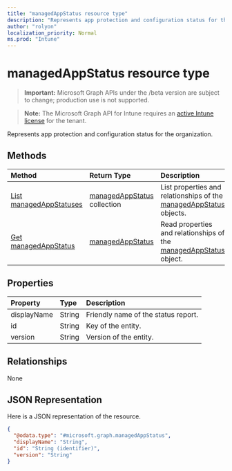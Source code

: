 ```yaml
---
title: "managedAppStatus resource type"
description: "Represents app protection and configuration status for the organization."
author: "rolyon"
localization_priority: Normal
ms.prod: "Intune"
---
```


# managedAppStatus resource type

> **Important:** Microsoft Graph APIs under the /beta version are subject to change; production use is not supported.

> **Note:** The Microsoft Graph API for Intune requires an [active Intune license](https://go.microsoft.com/fwlink/?linkid=839381) for the tenant.

Represents app protection and configuration status for the organization.

## Methods
|Method|Return Type|Description|
|:---|:---|:---|
|[List managedAppStatuses](../api/intune-mam-managedappstatus-list.md)|[managedAppStatus](../resources/intune-mam-managedappstatus.md) collection|List properties and relationships of the [managedAppStatus](../resources/intune-mam-managedappstatus.md) objects.|
|[Get managedAppStatus](../api/intune-mam-managedappstatus-get.md)|[managedAppStatus](../resources/intune-mam-managedappstatus.md)|Read properties and relationships of the [managedAppStatus](../resources/intune-mam-managedappstatus.md) object.|

## Properties
|Property|Type|Description|
|:---|:---|:---|
|displayName|String|Friendly name of the status report.|
|id|String|Key of the entity.|
|version|String|Version of the entity.|

## Relationships
None

## JSON Representation
Here is a JSON representation of the resource.
<!-- {
  "blockType": "resource",
  "keyProperty": "id",
  "@odata.type": "microsoft.graph.managedAppStatus"
}
-->
``` json
{
  "@odata.type": "#microsoft.graph.managedAppStatus",
  "displayName": "String",
  "id": "String (identifier)",
  "version": "String"
}
```




